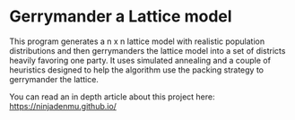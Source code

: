 # Gerrymander a Lattice model
This program generates a n x n lattice model with realistic population distributions and then gerrymanders the lattice model into a set of districts heavily favoring one party.
It uses simulated annealing and a couple of heuristics designed to help the algorithm use the packing strategy to gerrymander the lattice.

You can read an in depth article about this project here: https://ninjadenmu.github.io/
